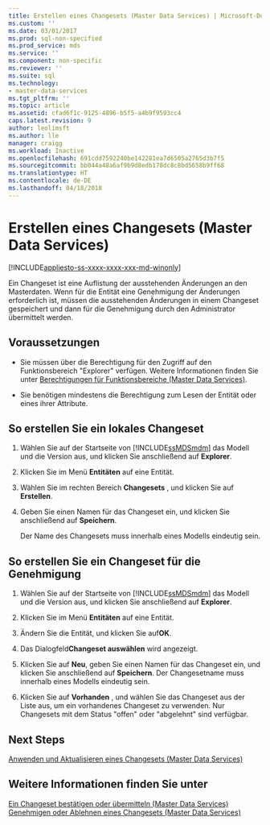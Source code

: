```yaml
---
title: Erstellen eines Changesets (Master Data Services) | Microsoft-Dokumentation
ms.custom: ''
ms.date: 03/01/2017
ms.prod: sql-non-specified
ms.prod_service: mds
ms.service: ''
ms.component: non-specific
ms.reviewer: ''
ms.suite: sql
ms.technology:
- master-data-services
ms.tgt_pltfrm: ''
ms.topic: article
ms.assetid: cfad6f1c-9125-4896-b5f5-a4b9f9593cc4
caps.latest.revision: 9
author: leolimsft
ms.author: lle
manager: craigg
ms.workload: Inactive
ms.openlocfilehash: 691cdd7592240be142281ea7d6505a2765d3b7f5
ms.sourcegitcommit: bb044a48a6af9b9d8edb178dc8c8bd5658b9ff68
ms.translationtype: HT
ms.contentlocale: de-DE
ms.lasthandoff: 04/18/2018
---
```

# <a name="create-a-changeset-master-data-services"></a>Erstellen eines Changesets (Master Data Services)

[!INCLUDE[appliesto-ss-xxxx-xxxx-xxx-md-winonly](../includes/appliesto-ss-xxxx-xxxx-xxx-md-winonly.md)]

  Ein Changeset ist eine Auflistung der ausstehenden Änderungen an den Masterdaten. Wenn für die Entität eine Genehmigung der Änderungen erforderlich ist, müssen die ausstehenden Änderungen in einem Changeset gespeichert und dann für die Genehmigung durch den Administrator übermittelt werden.  
  
## <a name="prerequisites"></a>Voraussetzungen  
  
-   Sie müssen über die Berechtigung für den Zugriff auf den Funktionsbereich "Explorer" verfügen. Weitere Informationen finden Sie unter [Berechtigungen für Funktionsbereiche &#40;Master Data Services&#41;](../master-data-services/functional-area-permissions-master-data-services.md).  
  
-   Sie benötigen mindestens die Berechtigung zum Lesen der Entität oder eines ihrer Attribute.  
  
## <a name="to-create-a-local-changeset"></a>So erstellen Sie ein lokales Changeset  
  
1.  Wählen Sie auf der Startseite von [!INCLUDE[ssMDSmdm](../includes/ssmdsmdm-md.md)] das Modell und die Version aus, und klicken Sie anschließend auf **Explorer**.  
  
2.  Klicken Sie im Menü **Entitäten** auf eine Entität.  
  
3.  Wählen Sie im rechten Bereich **Changesets** , und klicken Sie auf **Erstellen**.  
  
4.  Geben Sie einen Namen für das Changeset ein, und klicken Sie anschließend auf **Speichern**.  
  
     Der Name des Changesets muss innerhalb eines Modells eindeutig sein.  
  
## <a name="to-create-a-changeset-for-approval"></a>So erstellen Sie ein Changeset für die Genehmigung  
  
1.  Wählen Sie auf der Startseite von [!INCLUDE[ssMDSmdm](../includes/ssmdsmdm-md.md)] das Modell und die Version aus, und klicken Sie anschließend auf **Explorer**.  
  
2.  Klicken Sie im Menü **Entitäten** auf eine Entität.  
  
3.  Ändern Sie die Entität, und klicken Sie auf**OK**.  
  
4.  Das Dialogfeld**Changeset auswählen** wird angezeigt.  
  
5.  Klicken Sie auf **Neu**, geben Sie einen Namen für das Changeset ein, und klicken Sie anschließend auf **Speichern**. Der Changesetname muss innerhalb eines Modells eindeutig sein.  
  
6.  Klicken Sie auf **Vorhanden** , und wählen Sie das Changeset aus der Liste aus, um ein vorhandenes Changeset zu verwenden. Nur Changesets mit dem Status "offen" oder "abgelehnt" sind verfügbar.  
  
## <a name="next-steps"></a>Next Steps  
 [Anwenden und Aktualisieren eines Changesets &#40;Master Data Services&#41;](../master-data-services/apply-and-update-a-changeset-master-data-services.md)  
  
## <a name="see-also"></a>Weitere Informationen finden Sie unter  
 [Ein Changeset bestätigen oder übermitteln &#40;Master Data Services&#41;](../master-data-services/commit-or-submit-a-changeset-master-data-services.md)   
 [Genehmigen oder Ablehnen eines Changesets &#40;Master Data Services&#41;](../master-data-services/approve-or-reject-a-changeset-master-data-services.md)  
  
  
